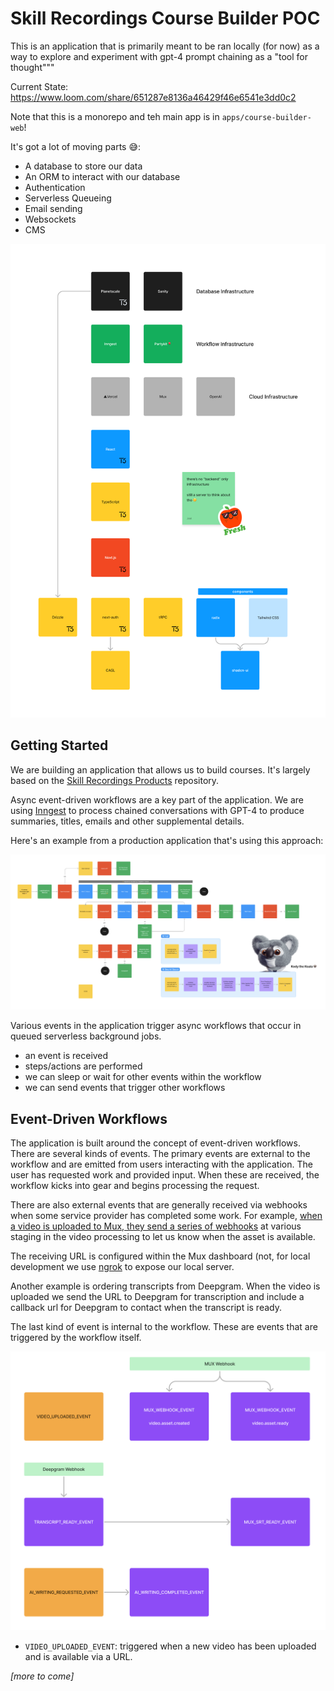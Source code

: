 # Skill Recordings Course Builder POC

This is an application that is primarily meant to be ran locally (for now) 
as a way to explore and experiment with gpt-4 prompt chaining as a "tool for 
thought"""

Current State: https://www.loom.com/share/651287e8136a46429f46e6541e3dd0c2

Note that this is a monorepo and teh main app is in `apps/course-builder-web`!

It's got a lot of moving parts 😅:

- A database to store our data
- An ORM to interact with our database
- Authentication
- Serverless Queueing
- Email sending
- Websockets
- CMS

![diagram of the stack](./apps/course-builder-web/public/stack.png)

## Getting Started

We are building an application that allows us to build courses. It's largely 
based on the [Skill Recordings Products](https://github.com/skillrecordings/products)
repository.

Async event-driven workflows are a key part of the application. We are using
[Inngest](https://inngest.com) to process chained conversations with GPT-4 
to produce summaries, titles, emails and other supplemental details.

Here's an example from a production application that's using this approach:

![flow chart of generated email workflows](./apps/course-builder-web/public/epic-web-flows.png)

Various events in the application trigger async workflows that occur in 
queued serverless background jobs. 

* an event is received
* steps/actions are performed
* we can sleep or wait for other events within the workflow
* we can send events that trigger other workflows


## Event-Driven Workflows

The application is built around the concept of event-driven workflows. There 
are several kinds of events. The primary events are external to the workflow 
and are emitted from users interacting with the application. The user has 
requested work and provided input. When these are received, the workflow 
kicks into gear and begins processing the request.

There are also external events that are generally received via webhooks when 
some service provider has completed some work. For example, [when a video is
uploaded to Mux, they send a series of webhooks](https://docs.mux.com/guides/system/listen-for-webhooks) at various staging in the 
video processing to let us know when the asset is available.

The receiving URL is configured within the Mux dashboard (not, for local 
development we use [ngrok](https://ngrok.com/) to expose our local server.

Another example is ordering transcripts from Deepgram. When the video is 
uploaded we send the URL to Deepgram for transcription and include a 
callback url for Deepgram to contact when the transcript is ready.

The last kind of event is internal to the workflow. These are events that
are triggered by the workflow itself. 


![diagram of events](./apps/course-builder-web/public/event-diagram.png)

* `VIDEO_UPLOADED_EVENT`: triggered when a new video has been uploaded and 
  is available via a URL.

_[more to come]_
